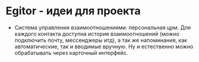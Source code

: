 # Egitor - идеи для проекта

- Система управления взаимоотношениями: персональная црм. Для каждого контакта доступна история взаимоотношений (можно подключить почту, мессенджеры итд), а так же напоминания, как автоматические, так и вводимые вручную. Ну и естественно можно обрабатывать через карточный интерфейс.
